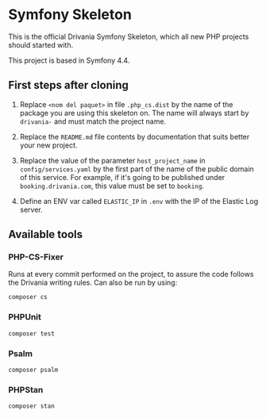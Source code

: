 # Symfony Skeleton

This is the official Drivania Symfony Skeleton, which all new PHP projects should started with. 

This project is based in Symfony 4.4.

## First steps after cloning

1. Replace `<nom del paquet>` in file `.php_cs.dist` by the name of the package you are using this skeleton on. The name will always start by `drivania-` and must match the project name.

2. Replace the `README.md` file contents by documentation that suits better your new project.

3. Replace the value of the parameter `host_project_name` in `config/services.yaml` by the first part of the name of the public domain of this service. For example, if it's going to be published under `booking.drivania.com`, this value must be set to `booking`.

4. Define an ENV var called `ELASTIC_IP` in `.env` with the IP of the Elastic Log server. 

## Available tools

### PHP-CS-Fixer

Runs at every commit performed on the project, to assure the code follows the Drivania writing rules. Can also be run by using:

```shell script
composer cs
```

### PHPUnit 

```shell script
composer test
```

### Psalm

```shell script
composer psalm
```

### PHPStan

```shell script
composer stan
```